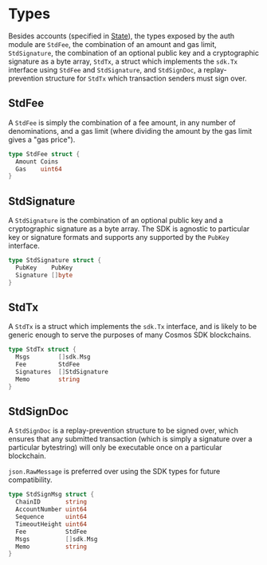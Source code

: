 <!--
order: 4
-->

# Types

Besides accounts (specified in [State](02_state.md)), the types exposed by the auth module
are `StdFee`, the combination of an amount and gas limit, `StdSignature`, the combination
of an optional public key and a cryptographic signature as a byte array, `StdTx`,
a struct which implements the `sdk.Tx` interface using `StdFee` and `StdSignature`, and
`StdSignDoc`, a replay-prevention structure for `StdTx` which transaction senders must sign over.

## StdFee

A `StdFee` is simply the combination of a fee amount, in any number of denominations,
and a gas limit (where dividing the amount by the gas limit gives a "gas price").

```go
type StdFee struct {
  Amount Coins
  Gas    uint64
}
```

## StdSignature

A `StdSignature` is the combination of an optional public key and a cryptographic signature
as a byte array. The SDK is agnostic to particular key or signature formats and supports any
supported by the `PubKey` interface.

```go
type StdSignature struct {
  PubKey    PubKey
  Signature []byte
}
```

## StdTx

A `StdTx` is a struct which implements the `sdk.Tx` interface, and is likely to be generic
enough to serve the purposes of many Cosmos SDK blockchains.

```go
type StdTx struct {
  Msgs        []sdk.Msg
  Fee         StdFee  
  Signatures  []StdSignature
  Memo        string
}
```

## StdSignDoc

A `StdSignDoc` is a replay-prevention structure to be signed over, which ensures that
any submitted transaction (which is simply a signature over a particular bytestring)
will only be executable once on a particular blockchain.

`json.RawMessage` is preferred over using the SDK types for future compatibility.

```go
type StdSignMsg struct {
  ChainID       string
  AccountNumber uint64
  Sequence      uint64
  TimeoutHeight uint64
  Fee           StdFee
  Msgs          []sdk.Msg
  Memo          string
}
```
